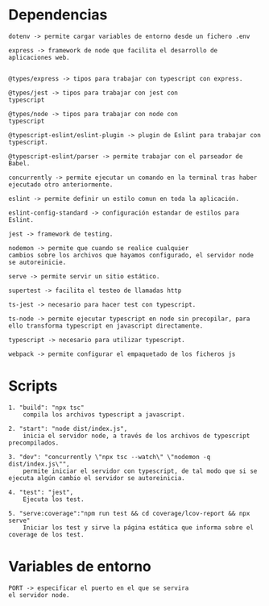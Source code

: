 # Dependencias
    dotenv -> permite cargar variables de entorno desde un fichero .env

    express -> framework de node que facilita el desarrollo de aplicaciones web.


    @types/express -> tipos para trabajar con typescript con express.

    @types/jest -> tipos para trabajar con jest con 
    typescript

    @types/node -> tipos para trabajar con node con 
    typescript

    @typescript-eslint/eslint-plugin -> plugin de Eslint para trabajar con typescript.

    @typescript-eslint/parser -> permite trabajar con el parseador de Babel.

    concurrently -> permite ejecutar un comando en la terminal tras haber ejecutado otro anteriormente.

    eslint -> permite definir un estilo comun en toda la aplicación.

    eslint-config-standard -> configuración estandar de estilos para Eslint.

    jest -> framework de testing.

    nodemon -> permite que cuando se realice cualquier
    cambios sobre los archivos que hayamos configurado, el servidor node se autoreinicie.

    serve -> permite servir un sitio estático.
    
    supertest -> facilita el testeo de llamadas http

    ts-jest -> necesario para hacer test con typescript.

    ts-node -> permite ejecutar typescript en node sin precopilar, para ello transforma typescript en javascript directamente.

    typescript -> necesario para utilizar typescript.

    webpack -> permite configurar el empaquetado de los ficheros js
  
# Scripts

    1. "build": "npx tsc"
        compila los archivos typescript a javascript.

    2. "start": "node dist/index.js",
        inicia el servidor node, a través de los archivos de typescript precompilados.

    3. "dev": "concurrently \"npx tsc --watch\" \"nodemon -q dist/index.js\"",
        permite iniciar el servidor con typescript, de tal modo que si se ejecuta algún cambio el servidor se autoreinicia. 

    4. "test": "jest",
        Ejecuta los test.

    5. "serve:coverage":"npm run test && cd coverage/lcov-report && npx serve"
        Iniciar los test y sirve la página estática que informa sobre el coverage de los test.

# Variables de entorno

    PORT -> especificar el puerto en el que se servira
    el servidor node.